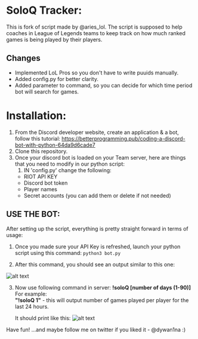 # SoloQ Tracker:
This is fork of script made by @aries_lol.
The script is supposed to help coaches in League of Legends teams to keep track on how much ranked games is being played by their players.

## Changes
- Implemented LoL Pros so you don't have to write puuids manually.
- Added config.py for better clarity.
- Added parameter to command, so you can decide for which time period bot will search for games.

# Installation:
1) From the Discord developer website, create an application & a bot, follow this tutorial: https://betterprogramming.pub/coding-a-discord-bot-with-python-64da9d6cade7
2) Clone this repository.
3) Once your discord bot is loaded on your Team server, here are things that you need to modify in our python script:
	1) IN 'config.py' change the following:
	- RIOT API KEY
	- Discord bot token
	- Player names
	- Secret accounts (you can add them or delete if not needed)

## USE THE BOT:
After setting up the script, everything is pretty straight forward in terms of usage:

1) Once you made sure your API Key is refreshed, launch your python script using this command:
    `python3 bot.py`

2) After this command, you should see an output similar to this one:

![alt text](https://media.discordapp.net/attachments/958796003048321135/974867207106486282/unknown.png)

3) Now use following command in server:
	**!soloQ [number of days (1-90)]**
	For example:  
	**"!soloQ 1"** - this will output number of games played per player for the last 24 hours.

	It should print like this:
	![alt text](https://media.discordapp.net/attachments/958796003048321135/975407630866599976/unknown.png)
	
Have fun! 
...and maybe follow me on twitter if you liked it	-	@dywan1na :)
